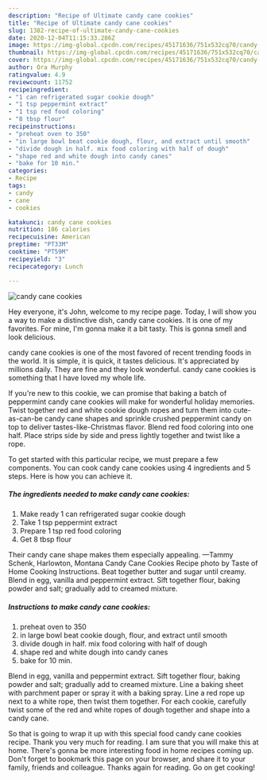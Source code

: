 ```yaml
---
description: "Recipe of Ultimate candy cane cookies"
title: "Recipe of Ultimate candy cane cookies"
slug: 1382-recipe-of-ultimate-candy-cane-cookies
date: 2020-12-04T11:15:33.286Z
image: https://img-global.cpcdn.com/recipes/45171636/751x532cq70/candy-cane-cookies-recipe-main-photo.jpg
thumbnail: https://img-global.cpcdn.com/recipes/45171636/751x532cq70/candy-cane-cookies-recipe-main-photo.jpg
cover: https://img-global.cpcdn.com/recipes/45171636/751x532cq70/candy-cane-cookies-recipe-main-photo.jpg
author: Ora Murphy
ratingvalue: 4.9
reviewcount: 11752
recipeingredient:
- "1 can refrigerated sugar cookie dough"
- "1 tsp peppermint extract"
- "1 tsp red food coloring"
- "8 tbsp flour"
recipeinstructions:
- "preheat oven to 350"
- "in large bowl beat cookie dough, flour, and extract until smooth"
- "divide dough in half. mix food coloring with half of dough"
- "shape red and white dough into candy canes"
- "bake for 10 min."
categories:
- Recipe
tags:
- candy
- cane
- cookies

katakunci: candy cane cookies 
nutrition: 186 calories
recipecuisine: American
preptime: "PT33M"
cooktime: "PT59M"
recipeyield: "3"
recipecategory: Lunch

---
```



![candy cane cookies](https://img-global.cpcdn.com/recipes/45171636/751x532cq70/candy-cane-cookies-recipe-main-photo.jpg)

Hey everyone, it's John, welcome to my recipe page. Today, I will show you a way to make a distinctive dish, candy cane cookies. It is one of my favorites. For mine, I'm gonna make it a bit tasty. This is gonna smell and look delicious.

candy cane cookies is one of the most favored of recent trending foods in the world. It is simple, it is quick, it tastes delicious. It's appreciated by millions daily. They are fine and they look wonderful. candy cane cookies is something that I have loved my whole life.

If you&#39;re new to this cookie, we can promise that baking a batch of peppermint candy cane cookies will make for wonderful holiday memories. Twist together red and white cookie dough ropes and turn them into cute-as-can-be candy cane shapes and sprinkle crushed peppermint candy on top to deliver tastes-like-Christmas flavor. Blend red food coloring into one half. Place strips side by side and press lightly together and twist like a rope.


To get started with this particular recipe, we must prepare a few components. You can cook candy cane cookies using 4 ingredients and 5 steps. Here is how you can achieve it.

<!--inarticleads1-->

##### The ingredients needed to make candy cane cookies:

1. Make ready 1 can refrigerated sugar cookie dough
1. Take 1 tsp peppermint extract
1. Prepare 1 tsp red food coloring
1. Get 8 tbsp flour


Their candy cane shape makes them especially appealing. —Tammy Schenk, Harlowton, Montana Candy Cane Cookies Recipe photo by Taste of Home Cooking Instructions. Beat together butter and sugar until creamy. Blend in egg, vanilla and peppermint extract. Sift together flour, baking powder and salt; gradually add to creamed mixture. 

<!--inarticleads2-->

##### Instructions to make candy cane cookies:

1. preheat oven to 350
1. in large bowl beat cookie dough, flour, and extract until smooth
1. divide dough in half. mix food coloring with half of dough
1. shape red and white dough into candy canes
1. bake for 10 min.


Blend in egg, vanilla and peppermint extract. Sift together flour, baking powder and salt; gradually add to creamed mixture. Line a baking sheet with parchment paper or spray it with a baking spray. Line a red rope up next to a white rope, then twist them together. For each cookie, carefully twist some of the red and white ropes of dough together and shape into a candy cane. 

So that is going to wrap it up with this special food candy cane cookies recipe. Thank you very much for reading. I am sure that you will make this at home. There's gonna be more interesting food in home recipes coming up. Don't forget to bookmark this page on your browser, and share it to your family, friends and colleague. Thanks again for reading. Go on get cooking!
